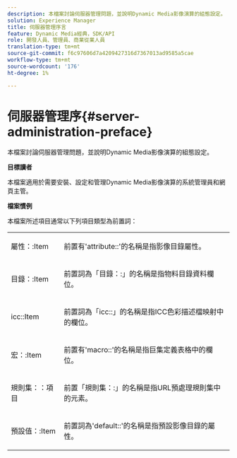```yaml
---
description: 本檔案討論伺服器管理問題，並說明Dynamic Media影像演算的組態設定。
solution: Experience Manager
title: 伺服器管理序言
feature: Dynamic Media經典，SDK/API
role: 開發人員、管理員、商業從業人員
translation-type: tm+mt
source-git-commit: f6c97606d7a4209427316d7367013ad9585a5cae
workflow-type: tm+mt
source-wordcount: '176'
ht-degree: 1%

---
```



# 伺服器管理序{#server-administration-preface}

本檔案討論伺服器管理問題，並說明Dynamic Media影像演算的組態設定。

**目標讀者**

本檔案適用於需要安裝、設定和管理Dynamic Media影像演算的系統管理員和網頁主管。

**檔案慣例**

本檔案所述項目通常以下列項目類型為前置詞：

<table id="simpletable_E96BA470B3CE4266A9E6ED0440A56C40"> 
 <tr class="strow"> 
  <td class="stentry"> <p>屬性：:Item </p></td> 
  <td class="stentry"> <p>前置有'attribute::'的名稱是指影像目錄屬性。 </p></td> 
 </tr> 
 <tr class="strow"> 
  <td class="stentry"> <p>目錄：:Item </p></td> 
  <td class="stentry"> <p>前置詞為「目錄：:」的名稱是指物料目錄資料欄位。 </p></td> 
 </tr> 
 <tr class="strow"> 
  <td class="stentry"> <p>icc::Item </p></td> 
  <td class="stentry"> <p>前置詞為「icc::」的名稱是指ICC色彩描述檔映射中的欄位。 </p></td> 
 </tr> 
 <tr class="strow"> 
  <td class="stentry"> <p>宏：:Item </p></td> 
  <td class="stentry"> <p>前置有'macro::'的名稱是指巨集定義表格中的欄位。 </p></td> 
 </tr> 
 <tr class="strow"> 
  <td class="stentry"> <p>規則集：：項目 </p></td> 
  <td class="stentry"> <p>前置「規則集：:」的名稱是指URL預處理規則集中的元素。 </p></td> 
 </tr> 
 <tr class="strow"> 
  <td class="stentry"> <p>預設值：:Item </p></td> 
  <td class="stentry"> <p>前置詞為'default::'的名稱是指預設影像目錄的屬性。 </p></td> 
 </tr> 
</table>

